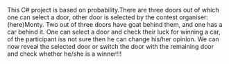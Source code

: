 
This C# project is based on probability.There are three doors out of which one can select a door, other door is
selected by the contest organiser: (here)Monty. Two out of three doors have goat behind them, and one has a
car behind it. One can select a door and check their luck for winning a car, of the participant iss not sure then he can change his/her 
opinion.
We can now reveal the selected door or switch the door with the remaining door and check
whether he/she is a winner!!!
